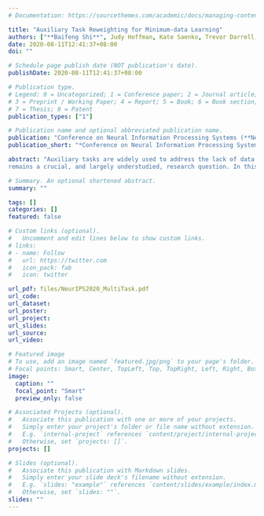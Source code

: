 ```yaml
---
# Documentation: https://sourcethemes.com/academic/docs/managing-content/

title: "Auxiliary Task Reweighting for Minimum-data Learning"
authors: ["**Baifeng Shi**", Judy Hoffman, Kate Saenko, Trevor Darrell, Huijuan Xu]
date: 2020-08-11T12:41:37+08:00
doi: ""

# Schedule page publish date (NOT publication's date).
publishDate: 2020-08-11T12:41:37+08:00

# Publication type.
# Legend: 0 = Uncategorized; 1 = Conference paper; 2 = Journal article;
# 3 = Preprint / Working Paper; 4 = Report; 5 = Book; 6 = Book section;
# 7 = Thesis; 8 = Patent
publication_types: ["1"]

# Publication name and optional abbreviated publication name.
publication: "Conference on Neural Information Processing Systems (**NeurIPS 2020**)"
publication_short: "*Conference on Neural Information Processing Systems* (**NeurIPS 2020**)"

abstract: "Auxiliary tasks are widely used to address the lack of data by providing additional supervision in **semi/self-supervised learning, transfer learning, reinforcement learning**, *etc*. Assigning the **importance weights** for different auxiliary tasks
remains a crucial, and largely understudied, research question. In this work, we formulate the problem as minimizing the **information required** to learn the main task. With the key insight that *information required for inference can be reduced by a good prior*, we propose an algorithm to automatically reweight auxiliary tasks so that the **surrogate prior** given by the weighted likelihood of auxiliary tasks is optimized. We further reduce the optimization problem into **minimizing the $l^2$ distance** between main/auxliary task gradients by adopting tools including **Langevin dynamics, Fisher divergence**, *etc*. Our algorithm finds the optimal weights and minimizes the required data under various settings, as supported by both **theoretical guarantees and experimental observations**."

# Summary. An optional shortened abstract.
summary: ""

tags: []
categories: []
featured: false

# Custom links (optional).
#   Uncomment and edit lines below to show custom links.
# links:
# - name: Follow
#   url: https://twitter.com
#   icon_pack: fab
#   icon: twitter

url_pdf: files/NeurIPS2020_MultiTask.pdf
url_code:
url_dataset:
url_poster:
url_project:
url_slides:
url_source:
url_video:

# Featured image
# To use, add an image named `featured.jpg/png` to your page's folder. 
# Focal points: Smart, Center, TopLeft, Top, TopRight, Left, Right, BottomLeft, Bottom, BottomRight.
image:
  caption: ""
  focal_point: "Smart"
  preview_only: false

# Associated Projects (optional).
#   Associate this publication with one or more of your projects.
#   Simply enter your project's folder or file name without extension.
#   E.g. `internal-project` references `content/project/internal-project/index.md`.
#   Otherwise, set `projects: []`.
projects: []

# Slides (optional).
#   Associate this publication with Markdown slides.
#   Simply enter your slide deck's filename without extension.
#   E.g. `slides: "example"` references `content/slides/example/index.md`.
#   Otherwise, set `slides: ""`.
slides: ""
---
```

